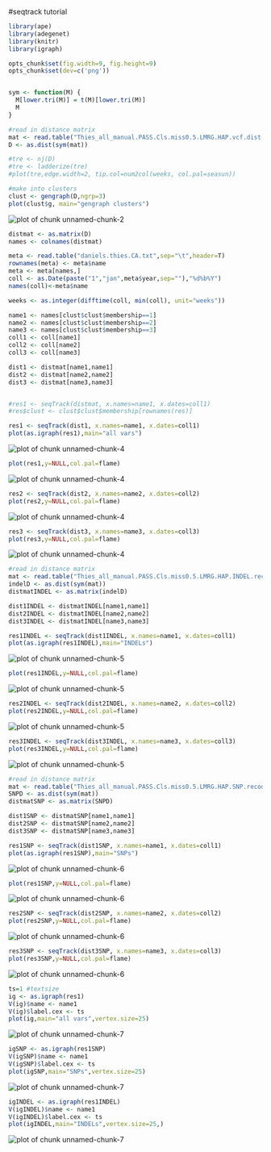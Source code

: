 #seqtrack tutorial  

```r
library(ape)
library(adegenet)
library(knitr)
library(igraph)

opts_chunk$set(fig.width=9, fig.height=9)
opts_chunk$set(dev=c('png'))


sym <- function(M) {
  M[lower.tri(M)] = t(M)[lower.tri(M)]
  M
}
```

```r
#read in distance matrix
mat <- read.table("Thies_all_manual.PASS.Cls.miss0.5.LMRG.HAP.vcf.dist.tab.txt",sep="\t")
D <- as.dist(sym(mat))

#tre <- nj(D)
#tre <- ladderize(tre)
#plot(tre,edge.width=2, tip.col=num2col(weeks, col.pal=seasun))

#make into clusters
clust <- gengraph(D,ngrp=3)
plot(clust$g, main="gengraph clusters")
```

![plot of chunk unnamed-chunk-2](figure/unnamed-chunk-2-1.png) 

```r
distmat <- as.matrix(D)
names <- colnames(distmat)
```


```r
meta <- read.table("daniels.thies.CA.txt",sep="\t",header=T)
rownames(meta) <- meta$name
meta <- meta[names,]
coll <- as.Date(paste("1","jan",meta$year,sep=""),"%d%b%Y")
names(coll)<-meta$name

weeks <- as.integer(difftime(coll, min(coll), unit="weeks"))

name1 <- names[clust$clust$membership==1]
name2 <- names[clust$clust$membership==2]
name3 <- names[clust$clust$membership==3]
coll1 <- coll[name1]
coll2 <- coll[name2]
coll3 <- coll[name3]
```


```r
dist1 <- distmat[name1,name1]
dist2 <- distmat[name2,name2]
dist3 <- distmat[name3,name3]


#res1 <- seqTrack(distmat, x.names=name1, x.dates=coll1)
#res$clust <- clust$clust$membership[rownames(res)]

res1 <- seqTrack(dist1, x.names=name1, x.dates=coll1)
plot(as.igraph(res1),main="all vars")
```

![plot of chunk unnamed-chunk-4](figure/unnamed-chunk-4-1.png) 

```r
plot(res1,y=NULL,col.pal=flame)
```

![plot of chunk unnamed-chunk-4](figure/unnamed-chunk-4-2.png) 

```r
res2 <- seqTrack(dist2, x.names=name2, x.dates=coll2)
plot(res2,y=NULL,col.pal=flame)
```

![plot of chunk unnamed-chunk-4](figure/unnamed-chunk-4-3.png) 

```r
res3 <- seqTrack(dist3, x.names=name3, x.dates=coll3)
plot(res3,y=NULL,col.pal=flame)
```

![plot of chunk unnamed-chunk-4](figure/unnamed-chunk-4-4.png) 




```r
#read in distance matrix
mat <- read.table("Thies_all_manual.PASS.Cls.miss0.5.LMRG.HAP.INDEL.recode.vcf.dist.tab.txt",sep="\t")
indelD <- as.dist(sym(mat))
distmatINDEL <- as.matrix(indelD)

dist1INDEL <- distmatINDEL[name1,name1]
dist2INDEL <- distmatINDEL[name2,name2]
dist3INDEL <- distmatINDEL[name3,name3]

res1INDEL <- seqTrack(dist1INDEL, x.names=name1, x.dates=coll1)
plot(as.igraph(res1INDEL),main="INDELs")
```

![plot of chunk unnamed-chunk-5](figure/unnamed-chunk-5-1.png) 

```r
plot(res1INDEL,y=NULL,col.pal=flame)
```

![plot of chunk unnamed-chunk-5](figure/unnamed-chunk-5-2.png) 

```r
res2INDEL <- seqTrack(dist2INDEL, x.names=name2, x.dates=coll2)
plot(res2INDEL,y=NULL,col.pal=flame)
```

![plot of chunk unnamed-chunk-5](figure/unnamed-chunk-5-3.png) 

```r
res3INDEL <- seqTrack(dist3INDEL, x.names=name3, x.dates=coll3)
plot(res3INDEL,y=NULL,col.pal=flame)
```

![plot of chunk unnamed-chunk-5](figure/unnamed-chunk-5-4.png) 


```r
#read in distance matrix
mat <- read.table("Thies_all_manual.PASS.Cls.miss0.5.LMRG.HAP.SNP.recode.vcf.dist.tab.txt",sep="\t")
SNPD <- as.dist(sym(mat))
distmatSNP <- as.matrix(SNPD)

dist1SNP <- distmatSNP[name1,name1]
dist2SNP <- distmatSNP[name2,name2]
dist3SNP <- distmatSNP[name3,name3]

res1SNP <- seqTrack(dist1SNP, x.names=name1, x.dates=coll1)
plot(as.igraph(res1SNP),main="SNPs")
```

![plot of chunk unnamed-chunk-6](figure/unnamed-chunk-6-1.png) 

```r
plot(res1SNP,y=NULL,col.pal=flame)
```

![plot of chunk unnamed-chunk-6](figure/unnamed-chunk-6-2.png) 

```r
res2SNP <- seqTrack(dist2SNP, x.names=name2, x.dates=coll2)
plot(res2SNP,y=NULL,col.pal=flame)
```

![plot of chunk unnamed-chunk-6](figure/unnamed-chunk-6-3.png) 

```r
res3SNP <- seqTrack(dist3SNP, x.names=name3, x.dates=coll3)
plot(res3SNP,y=NULL,col.pal=flame)
```

![plot of chunk unnamed-chunk-6](figure/unnamed-chunk-6-4.png) 



```r
ts=1 #textsize
ig <- as.igraph(res1)
V(ig)$name <- name1
V(ig)$label.cex <- ts
plot(ig,main="all vars",vertex.size=25)
```

![plot of chunk unnamed-chunk-7](figure/unnamed-chunk-7-1.png) 

```r
igSNP <- as.igraph(res1SNP)
V(igSNP)$name <- name1
V(igSNP)$label.cex <- ts
plot(igSNP,main="SNPs",vertex.size=25)
```

![plot of chunk unnamed-chunk-7](figure/unnamed-chunk-7-2.png) 

```r
igINDEL <- as.igraph(res1INDEL)
V(igINDEL)$name <- name1
V(igINDEL)$label.cex <- ts
plot(igINDEL,main="INDELs",vertex.size=25,)
```

![plot of chunk unnamed-chunk-7](figure/unnamed-chunk-7-3.png) 
